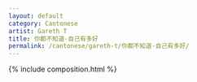 ```yaml
---
layout: default
category: Cantonese
artist: Gareth T
title: 你都不知道-自己有多好
permalink: /cantonese/gareth-t/你都不知道-自己有多好/
---
```


{% include composition.html %}